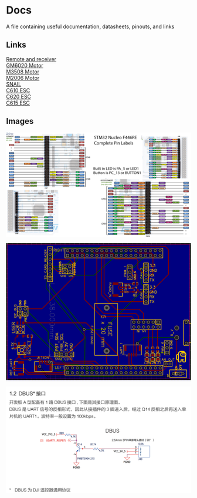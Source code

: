 # Docs
A file containing useful documentation, datasheets, pinouts, and links

## Links
[Remote and receiver](http://dl.djicdn.com/downloads/dt7/en/DT7&DR16_RC_System_User_Manual_v2.00_en.pdf)<br>
[GM6020 Motor](https://rm-static.djicdn.com/tem/17348/RoboMaster%20GM6020%20Brushless%20DC%20Motor%20User%20Guide.pdf)<br>
[M3508 Motor](https://rm-static.djicdn.com/tem/17348/RoboMaster%20M3508%20P19%20Brushless%20DC%20Gear%20Motor%20V1.0.pdf)<br>
[M2006 Motor](https://rm-static.djicdn.com/tem/17348/RM%20M2006%20P36直流无刷减速电机使用说明.pdf)<br>
[SNAIL](https://dl.djicdn.com/downloads/snail/20170315/SNAIL_430-R_Racing_ESC_V1.0_multi.pdf)<br>
[C610 ESC](https://rm-static.djicdn.com/tem/17348/RoboMaster%20C610%20Brushless%20DC%20Motor%20Speed%20Controller%20User%20Guide.pdf)<br>
[C620 ESC](https://rm-static.djicdn.com/tem/17348/RoboMaster%20C620%20Brushless%20DC%20Motor%20Speed%20Controller%20V1.01.pdf)<br>
[C615 ESC](https://rm-static.djicdn.com/tem/17348/RoboMaster%20C615%20Brushless%20DC%20Motor%20Speed%20Controller%20User%20Guide.pdf)


## Images
![](.md/.assets/STM32_Nucleo_F446Re_Pinout.png)

![](.md/.assets/breakout_board.png)

![](.md/.assets/DBUS_circuit.png)
